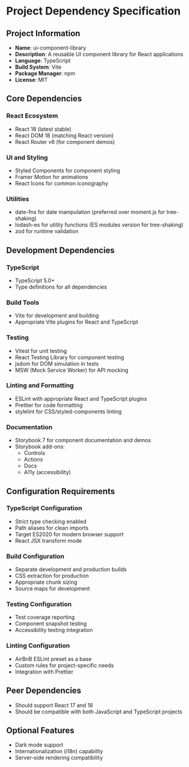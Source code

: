 # Project Dependency Specification

## Project Information

- **Name**: ui-component-library
- **Description**: A reusable UI component library for React applications
- **Language**: TypeScript
- **Build System**: Vite
- **Package Manager**: npm
- **License**: MIT

## Core Dependencies

### React Ecosystem
- React 18 (latest stable)
- React DOM 18 (matching React version)
- React Router v6 (for component demos)

### UI and Styling
- Styled Components for component styling
- Framer Motion for animations
- React Icons for common iconography

### Utilities
- date-fns for date manipulation (preferred over moment.js for tree-shaking)
- lodash-es for utility functions (ES modules version for tree-shaking)
- zod for runtime validation

## Development Dependencies

### TypeScript
- TypeScript 5.0+
- Type definitions for all dependencies

### Build Tools
- Vite for development and building
- Appropriate Vite plugins for React and TypeScript

### Testing
- Vitest for unit testing
- React Testing Library for component testing
- jsdom for DOM simulation in tests
- MSW (Mock Service Worker) for API mocking

### Linting and Formatting
- ESLint with appropriate React and TypeScript plugins
- Prettier for code formatting
- stylelint for CSS/styled-components linting

### Documentation
- Storybook 7 for component documentation and demos
- Storybook add-ons:
  - Controls
  - Actions
  - Docs
  - A11y (accessibility)

## Configuration Requirements

### TypeScript Configuration
- Strict type checking enabled
- Path aliases for clean imports
- Target ES2020 for modern browser support
- React JSX transform mode

### Build Configuration
- Separate development and production builds
- CSS extraction for production
- Appropriate chunk sizing
- Source maps for development

### Testing Configuration
- Test coverage reporting
- Component snapshot testing
- Accessibility testing integration

### Linting Configuration
- AirBnB ESLint preset as a base
- Custom rules for project-specific needs
- Integration with Prettier

## Peer Dependencies
- Should support React 17 and 18
- Should be compatible with both JavaScript and TypeScript projects

## Optional Features
- Dark mode support
- Internationalization (i18n) capability
- Server-side rendering compatibility